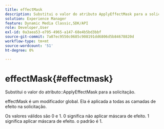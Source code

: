 ```yaml
---
title: effectMask
description: Substitui o valor do atributo ApplyEffectMask para a solicitação.
solution: Experience Manager
feature: Dynamic Media Classic,SDK/API
role: Developer,User
exl-id: 0a3aea53-e795-4965-a147-68e4b5bd3bbf
source-git-commit: 7a07ec9550c0685c908191dd6806d5b84678820d
workflow-type: tm+mt
source-wordcount: '51'
ht-degree: 0%

---
```


# effectMask{#effectmask}

Substitui o valor do atributo::ApplyEffectMask para a solicitação.

effectMask é um modificador global. Ela é aplicada a todas as camadas de efeito na solicitação.

Os valores válidos são 0 e 1. 0 significa não aplicar máscara de efeito. 1 significa aplicar máscara de efeito. o padrão é 1.

